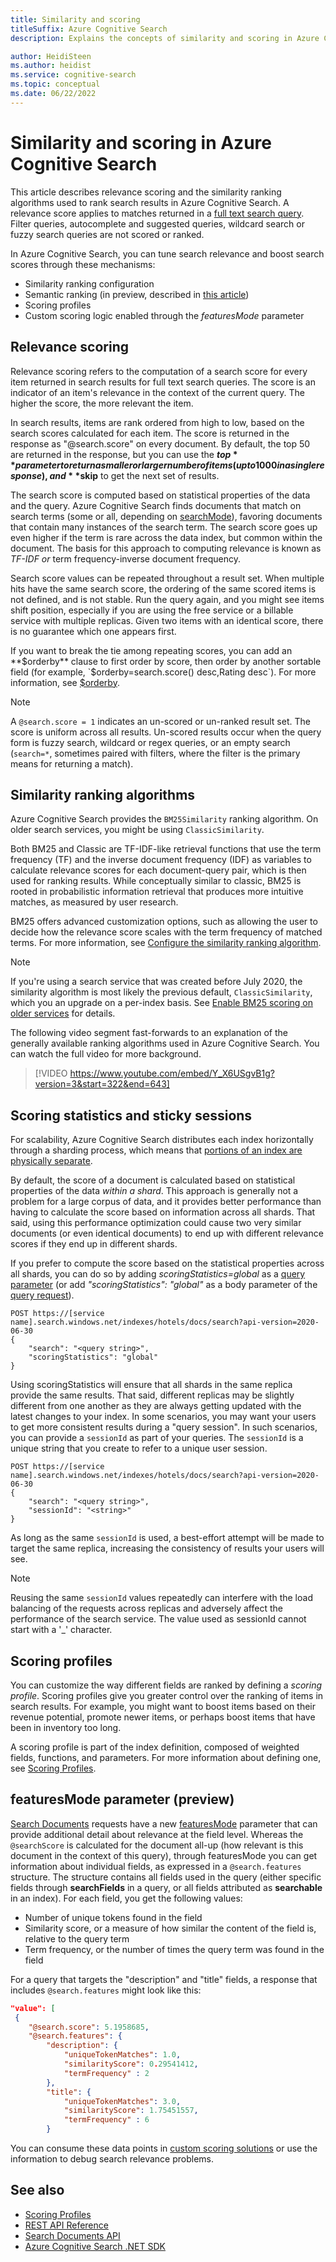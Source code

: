 ```yaml
---
title: Similarity and scoring
titleSuffix: Azure Cognitive Search
description: Explains the concepts of similarity and scoring in Azure Cognitive Search, and what a developer can do to customize the scoring result.

author: HeidiSteen
ms.author: heidist
ms.service: cognitive-search
ms.topic: conceptual
ms.date: 06/22/2022
---
```


# Similarity and scoring in Azure Cognitive Search

This article describes relevance scoring and the similarity ranking algorithms used to rank search results in Azure Cognitive Search. A relevance score applies to matches returned in a [full text search query](search-lucene-query-architecture.md). Filter queries, autocomplete and suggested queries, wildcard search or fuzzy search queries are not scored or ranked.

In Azure Cognitive Search, you can tune search relevance and boost search scores through these mechanisms:

+ Similarity ranking configuration
+ Semantic ranking (in preview, described in [this article](semantic-ranking.md))
+ Scoring profiles
+ Custom scoring logic enabled through the *featuresMode* parameter

## Relevance scoring

Relevance scoring refers to the computation of a search score for every item returned in search results for full text search queries. The score is an indicator of an item's relevance in the context of the current query. The higher the score, the more relevant the item. 

In search results, items are rank ordered from high to low, based on the search scores calculated for each item. The score is returned in the response as "@search.score" on every document. By default, the top 50 are returned in the response, but you can use the **$top** parameter to return a smaller or larger number of items (up to 1000 in a single response), and **$skip** to get the next set of results.

The search score is computed based on statistical properties of the data and the query. Azure Cognitive Search finds documents that match on search terms (some or all, depending on [searchMode](/rest/api/searchservice/search-documents#query-parameters)), favoring documents that contain many instances of the search term. The search score goes up even higher if the term is rare across the data index, but common within the document. The basis for this approach to computing relevance is known as *TF-IDF or* term frequency-inverse document frequency.

Search score values can be repeated throughout a result set. When multiple hits have the same search score, the ordering of the same scored items is not defined, and is not stable. Run the query again, and you might see items shift position, especially if you are using the free service or a billable service with multiple replicas. Given two items with an identical score, there is no guarantee which one appears first.

If you want to break the tie among repeating scores, you can add an **$orderby** clause to first order by score, then order by another sortable field (for example, `$orderby=search.score() desc,Rating desc`). For more information, see [$orderby](search-query-odata-orderby.md).

> [!NOTE]
> A `@search.score = 1` indicates an un-scored or un-ranked result set. The score is uniform across all results. Un-scored results occur when the query form is fuzzy search, wildcard or regex queries, or an empty search (`search=*`, sometimes paired with filters, where the filter is the primary means for returning a match).

## Similarity ranking algorithms

Azure Cognitive Search provides the `BM25Similarity` ranking algorithm. On older search services, you might be using `ClassicSimilarity`.

Both BM25 and Classic are TF-IDF-like retrieval functions that use the term frequency (TF) and the inverse document frequency (IDF) as variables to calculate relevance scores for each document-query pair, which is then used for ranking results. While conceptually similar to classic, BM25 is rooted in probabilistic information retrieval that produces more intuitive matches, as measured by user research. 

BM25 offers advanced customization options, such as allowing the user to decide how the relevance score scales with the term frequency of matched terms. For more information, see [Configure the similarity ranking algorithm](index-ranking-similarity.md).

> [!NOTE]
> If you're using a search service that was created before July 2020, the similarity algorithm is most likely the previous default, `ClassicSimilarity`, which you an upgrade on a per-index basis. See [Enable BM25 scoring on older services](index-ranking-similarity.md#enable-bm25-scoring-on-older-services) for details.

The following video segment fast-forwards to an explanation of the generally available ranking algorithms used in Azure Cognitive Search. You can watch the full video for more background.

> [!VIDEO https://www.youtube.com/embed/Y_X6USgvB1g?version=3&start=322&end=643]

<a name="scoring-statistics"></a>

## Scoring statistics and sticky sessions

For scalability, Azure Cognitive Search distributes each index horizontally through a sharding process, which means that [portions of an index are physically separate](search-capacity-planning.md#concepts-search-units-replicas-partitions-shards).

By default, the score of a document is calculated based on statistical properties of the data *within a shard*. This approach is generally not a problem for a large corpus of data, and it provides better performance than having to calculate the score based on information across all shards. That said, using this performance optimization could cause two very similar documents (or even identical documents) to end up with different relevance scores if they end up in different shards.

If you prefer to compute the score based on the statistical properties across all shards, you can do so by adding *scoringStatistics=global* as a [query parameter](/rest/api/searchservice/search-documents) (or add *"scoringStatistics": "global"* as a body parameter of the [query request](/rest/api/searchservice/search-documents)).

```http
POST https://[service name].search.windows.net/indexes/hotels/docs/search?api-version=2020-06-30
{
    "search": "<query string>",
    "scoringStatistics": "global"
}
```

Using scoringStatistics will ensure that all shards in the same replica provide the same results. That said, different replicas may be slightly different from one another as they are always getting updated with the latest changes to your index. In some scenarios, you may want your users to get more consistent results during a "query session". In such scenarios, you can provide a `sessionId` as part of your queries. The `sessionId` is a unique string that you create to refer to a unique user session.

```http
POST https://[service name].search.windows.net/indexes/hotels/docs/search?api-version=2020-06-30
{
    "search": "<query string>",
    "sessionId": "<string>"
}
```

As long as the same `sessionId` is used, a best-effort attempt will be made to target the same replica, increasing the consistency of results your users will see. 

> [!NOTE]
> Reusing the same `sessionId` values repeatedly can interfere with the load balancing of the requests across replicas and adversely affect the performance of the search service. The value used as sessionId cannot start with a '_' character.

## Scoring profiles

You can customize the way different fields are ranked by defining a *scoring profile*. Scoring profiles give you greater control over the ranking of items in search results. For example, you might want to boost items based on their revenue potential, promote newer items, or perhaps boost items that have been in inventory too long. 

A scoring profile is part of the index definition, composed of weighted fields, functions, and parameters. For more information about defining one, see [Scoring Profiles](index-add-scoring-profiles.md).

<a name="featuresMode-param"></a>

## featuresMode parameter (preview)

[Search Documents](/rest/api/searchservice/preview-api/search-documents) requests have a new [featuresMode](/rest/api/searchservice/preview-api/search-documents#featuresmode) parameter that can provide additional detail about relevance at the field level. Whereas the `@searchScore` is calculated for the document all-up (how relevant is this document in the context of this query), through featuresMode you can get information about individual fields, as expressed in a `@search.features` structure. The structure contains all fields used in the query (either specific fields through **searchFields** in a query, or all fields attributed as **searchable** in an index). For each field, you get the following values:

+ Number of unique tokens found in the field
+ Similarity score, or a measure of how similar the content of the field is, relative to the query term
+ Term frequency, or the number of times the query term was found in the field

For a query that targets the "description" and "title" fields, a response that includes `@search.features` might look like this:

```json
"value": [
 {
    "@search.score": 5.1958685,
    "@search.features": {
        "description": {
            "uniqueTokenMatches": 1.0,
            "similarityScore": 0.29541412,
            "termFrequency" : 2
        },
        "title": {
            "uniqueTokenMatches": 3.0,
            "similarityScore": 1.75451557,
            "termFrequency" : 6
        }
```

You can consume these data points in [custom scoring solutions](https://github.com/Azure-Samples/search-ranking-tutorial) or use the information to debug search relevance problems.

## See also

+ [Scoring Profiles](index-add-scoring-profiles.md)
+ [REST API Reference](/rest/api/searchservice/)
+ [Search Documents API](/rest/api/searchservice/search-documents)
+ [Azure Cognitive Search .NET SDK](/dotnet/api/overview/azure/search)